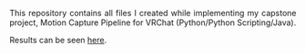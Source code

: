 <p align="justify">This repository contains all files I created while implementing my capstone project, Motion Capture Pipeline for VRChat (Python/Python Scripting/Java).</p>

Results can be seen [here](https://cs.rit.edu/~ml3406/Capstone%20Project/Capstone%20Project.html).
